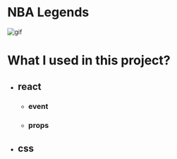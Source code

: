 # NBA Legends

![gif](./Animation.gif)

# What I used in this project?

- ## react
  - ### event
  - ### props
- ## css
 
